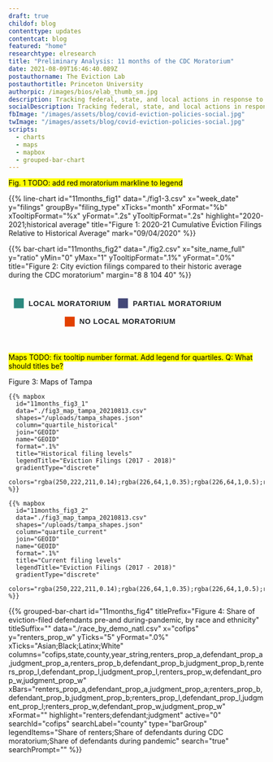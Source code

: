 ```yaml
---
draft: true
childof: blog
contenttype: updates
contentcat: blog
featured: "home"
researchtype: elresearch
title: "Preliminary Analysis: 11 months of the CDC Moratorium"
date: 2021-08-09T16:46:40.089Z
postauthorname: The Eviction Lab
postauthortitle: Princeton University
authorpic: /images/bios/elab_thumb_sm.jpg
description: Tracking federal, state, and local actions in response to the pandemic.
socialDescription: Tracking federal, state, and local actions in response to the pandemic.
fbImage: "/images/assets/blog/covid-eviction-policies-social.jpg"
twImage: "/images/assets/blog/covid-eviction-policies-social.jpg"
scripts:
  - charts
  - maps
  - mapbox
  - grouped-bar-chart
---
```


<mark>Fig. 1 TODO: add red moratorium markline to legend</mark>

{{% line-chart
  id="11months_fig1"
  data="./fig1-3.csv"
  x="week_date"
  y="filings"
  groupBy="filing_type"
  xTicks="month"
  xFormat="%b"
  xTooltipFormat="%x"
  yFormat=".2s"
  yTooltipFormat=".2s"
  highlight="2020-2021;historical average"
  title="Figure 1: 2020-21 Cumulative Eviction Filings Relative to Historical Average"
  mark="09/04/2020"
%}}

{{% bar-chart
  id="11months_fig2"
  data="./fig2.csv"
  x="site_name_full"
  y="ratio"
  yMin="0"
  yMax="1"
  yTooltipFormat=".1%"
  yFormat=".0%"
  title="Figure 2: City eviction filings compared to their historic average during the CDC moratorium"
  margin="8 8 104 40"
%}}

<div class="d-flex justify-content-center">
  <svg width="420px" height="100px" viewBox="0 0 559 100" version="1.1" xmlns="http://www.w3.org/2000/svg" xmlns:xlink="http://www.w3.org/1999/xlink">
      <g id="Artboard" stroke="none" stroke-width="1" fill="none" fill-rule="evenodd">
          <g id="Group" transform="translate(14.000000, 15.000000)">
              <rect id="Rectangle" fill="#2C897F" x="-5.32907052e-15" y="-5.32907052e-15" width="25.941467" height="25.941467"></rect>
              <text id="LOCAL-MORATORIUM" font-family="GT-Eesti-Display-Bold, sans-serif" font-size="19" font-weight="bold" letter-spacing="0.894117647" fill="#212529">
                  <tspan x="38.4800588" y="19.9414673">LOCAL MORATORIUM</tspan>
              </text>
          </g>
          <g id="Group-2" transform="translate(287.000000, 15.000000)">
              <rect id="Rectangle-Copy" fill="#444878" x="5.15143483e-14" y="-5.32907052e-15" width="25.941467" height="25.941467"></rect>
              <text id="PARTIAL-MORATORIUM" font-family="GT-Eesti-Display-Bold, sans-serif" font-size="19" font-weight="bold" letter-spacing="0.894117647" fill="#212529">
                  <tspan x="38.7744412" y="19.9707336">PARTIAL MORATORIUM</tspan>
              </text>
          </g>
          <g id="Group-3" transform="translate(147.500000, 63.000000)">
              <rect id="Rectangle-Copy-2" fill="#E24000" x="-5.32907052e-15" y="-5.32907052e-15" width="25.941467" height="25.941467"></rect>
              <text id="NO-LOCAL-MORATORIUM" font-family="GT-Eesti-Display-Bold, sans-serif" font-size="19" font-weight="bold" letter-spacing="0.894117647" fill="#212529">
                  <tspan x="38.1623824" y="18.9707335">NO LOCAL MORATORIUM</tspan>
              </text>
          </g>
      </g>
  </svg>
</div>

<br>

<mark>Maps TODO: fix tooltip number format. Add legend for quartiles. 
Q: What should titles be?</mark>
</div>
</div>
</div>
<div class="row mx-4">
<div class="col-12">
<div class="figheader mt-0 mt-md-2 mb-1">Figure 3: Maps of Tampa</div>
</div>
  <div class="col-12 px-0 mx-auto d-flex" style="max-width: 1440px;">
    <div class="col-12 col-lg-6 px-0 px-md-2">

    {{% mapbox
      id="11months_fig3_1"
      data="./fig3_map_tampa_20210813.csv"
      shapes="/uploads/tampa_shapes.json"
      column="quartile_historical"
      join="GEOID"
      name="GEOID"
      format=".1%"
      title="Historical filing levels"
      legendTitle="Eviction Filings (2017 - 2018)"
      gradientType="discrete"
      colors="rgba(250,222,211,0.14);rgba(226,64,1,0.35);rgba(226,64,1,0.5);rgba(226,64,1,0.75);rgba(226,64,1,1)"
    %}}

  </div>

  <div class="col-12 col-lg-6 px-0 px-md-2">

    {{% mapbox
      id="11months_fig3_2"
      data="./fig3_map_tampa_20210813.csv"
      shapes="/uploads/tampa_shapes.json"
      column="quartile_current"
      join="GEOID"
      name="GEOID"
      format=".1%"
      title="Current filing levels"
      legendTitle="Eviction Filings (2017 - 2018)"
      gradientType="discrete"
      colors="rgba(250,222,211,0.14);rgba(226,64,1,0.35);rgba(226,64,1,0.5);rgba(226,64,1,0.75);rgba(226,64,1,1)"
    %}}

  </div>
  </div>
  </div>

<div class="center-content-post updates-post pb-2">
<div class="page-content">
<div class="post-body">

{{% grouped-bar-chart
  id="11months_fig4"
  titlePrefix="Figure 4: Share of eviction-filed defendants pre-and during-pandemic, by race and ethnicity"
  titleSuffix=""
  data="./race_by_demo_natl.csv"
  x="cofips"
  y="renters_prop_w"
  yTicks="5"
  yFormat=".0%"
  xTicks="Asian;Black;Latinx;White"
  columns="cofips,state,county,year_string,renters_prop_a,defendant_prop_a,judgment_prop_a,renters_prop_b,defendant_prop_b,judgment_prop_b,renters_prop_l,defendant_prop_l,judgment_prop_l,renters_prop_w,defendant_prop_w,judgment_prop_w"
  xBars="renters_prop_a,defendant_prop_a,judgment_prop_a;renters_prop_b,defendant_prop_b,judgment_prop_b;renters_prop_l,defendant_prop_l,judgment_prop_l;renters_prop_w,defendant_prop_w,judgment_prop_w"
  xFormat=""
  highlight="renters;defendant;judgment"
  active="0"
  searchId="cofips"
  searchLabel="county"
  type="barGroup"
  legendItems="Share of renters;Share of defendants during CDC moratorium;Share of defendants during pandemic"
  search="true"
  searchPrompt=""
%}}
